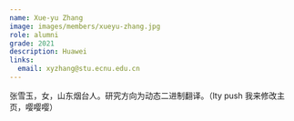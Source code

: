 ```yaml
---
name: Xue-yu Zhang
image: images/members/xueyu-zhang.jpg
role: alumni
grade: 2021
description: Huawei
links:
  email: xyzhang@stu.ecnu.edu.cn
---
```


张雪玉，女，山东烟台人。研究方向为动态二进制翻译。（lty push 我来修改主页，嘤嘤嘤）
